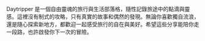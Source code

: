 Daytripper 是一個自由靈魂的旅行與生活部落格，隨性記錄旅途中的點滴與靈感。這裡沒有制式的攻略，只有真實的故事和偶然的發現。無論你喜歡獨自流浪，還是隨心探索新地方，都歡迎一起感受旅行的自在與美好。希望這些分享能陪你走一段路，也許啟發你下一次的冒險。